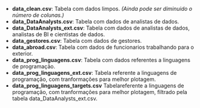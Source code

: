 - **data_clean.csv**: Tabela com dados limpos. *(Ainda pode ser diminuido o número de colunas.)*
- **data_DataAnalysts.csv**: Tabela com dados de analistas de dados.
- **data_DataAnalysts_ext.csv**: Tabela com dados de analistas de dados, analistas de BI e cientistas de dados.
- **data_gestores.csv**: Tabela com dados de gestores.
- **data_abroad.csv**: Tabela com dados de funcionarios trabalhando para o exterior.
- **data_prog_linguagens.csv**: Tabela com dados referentes a linguagens de programação.
- **data_prog_linguagens_ext.csv**: Tabela referente a linguagens de programação, com tranformações para melhor plotagem.
- **data_prog_linguagens_targets.csv** Tabelareferente a linguagens de programação, com tranformações para melhor plotagem, filtrado pela tabela data_DataAnalysts_ext.csv.
